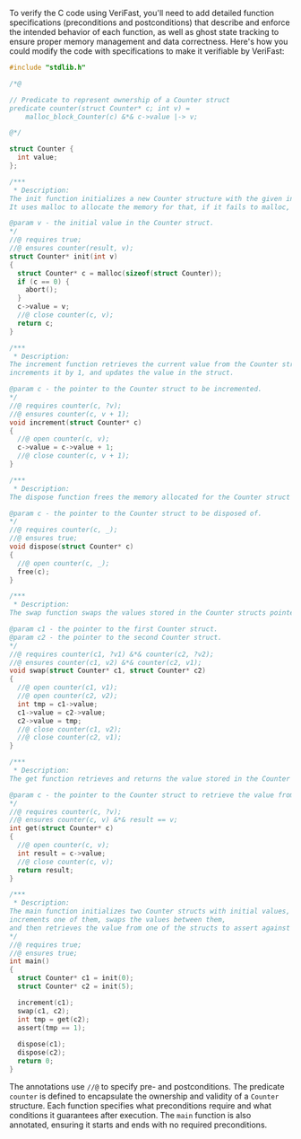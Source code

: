 To verify the C code using VeriFast, you'll need to add detailed function specifications (preconditions and postconditions) that describe and enforce the intended behavior of each function, as well as ghost state tracking to ensure proper memory management and data correctness. Here's how you could modify the code with specifications to make it verifiable by VeriFast:

```c
#include "stdlib.h"

/*@

// Predicate to represent ownership of a Counter struct
predicate counter(struct Counter* c; int v) =
    malloc_block_Counter(c) &*& c->value |-> v;

@*/

struct Counter {
  int value;
};

/*** 
 * Description:
The init function initializes a new Counter structure with the given initial value.
It uses malloc to allocate the memory for that, if it fails to malloc, the program will terminate.

@param v - the initial value in the Counter struct.
*/
//@ requires true;
//@ ensures counter(result, v);
struct Counter* init(int v) 
{
  struct Counter* c = malloc(sizeof(struct Counter));
  if (c == 0) {
    abort();
  }
  c->value = v;
  //@ close counter(c, v);
  return c;
}

/***
 * Description:
The increment function retrieves the current value from the Counter struct pointed to by c, 
increments it by 1, and updates the value in the struct. 

@param c - the pointer to the Counter struct to be incremented.
*/
//@ requires counter(c, ?v);
//@ ensures counter(c, v + 1);
void increment(struct Counter* c)
{
  //@ open counter(c, v);
  c->value = c->value + 1;
  //@ close counter(c, v + 1);
}

/***
 * Description:
The dispose function frees the memory allocated for the Counter struct pointed to by c.

@param c - the pointer to the Counter struct to be disposed of.
*/
//@ requires counter(c, _);
//@ ensures true;
void dispose(struct Counter* c)
{
  //@ open counter(c, _);
  free(c);
}

/*** 
 * Description:
The swap function swaps the values stored in the Counter structs pointed to by c1 and c2.

@param c1 - the pointer to the first Counter struct.
@param c2 - the pointer to the second Counter struct.
*/
//@ requires counter(c1, ?v1) &*& counter(c2, ?v2);
//@ ensures counter(c1, v2) &*& counter(c2, v1);
void swap(struct Counter* c1, struct Counter* c2)
{
  //@ open counter(c1, v1);
  //@ open counter(c2, v2);
  int tmp = c1->value;
  c1->value = c2->value;
  c2->value = tmp;
  //@ close counter(c1, v2);
  //@ close counter(c2, v1);
}

/***
 * Description:
The get function retrieves and returns the value stored in the Counter struct pointed to by c.

@param c - the pointer to the Counter struct to retrieve the value from.
*/
//@ requires counter(c, ?v);
//@ ensures counter(c, v) &*& result == v;
int get(struct Counter* c)
{
  //@ open counter(c, v);
  int result = c->value;
  //@ close counter(c, v);
  return result;
}

/***
 * Description:
The main function initializes two Counter structs with initial values, 
increments one of them, swaps the values between them, 
and then retrieves the value from one of the structs to assert against a known value.
*/
//@ requires true;
//@ ensures true;
int main()
{
  struct Counter* c1 = init(0); 
  struct Counter* c2 = init(5);

  increment(c1); 
  swap(c1, c2); 
  int tmp = get(c2);
  assert(tmp == 1);
  
  dispose(c1); 
  dispose(c2);
  return 0;
}
```

The annotations use `//@` to specify pre- and postconditions. The predicate `counter` is defined to encapsulate the ownership and validity of a `Counter` structure. Each function specifies what preconditions require and what conditions it guarantees after execution. The `main` function is also annotated, ensuring it starts and ends with no required preconditions.
